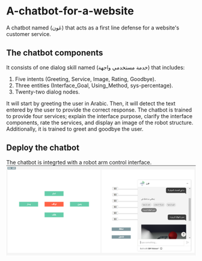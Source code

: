 # A-chatbot-for-a-website
A chatbot named (عَون) that acts as a first line defense for a website's customer service. 

## The chatbot components
It consists of one dialog skill named (خدمة مستخدمي واجهة) that includes:
  1. Five intents (Greeting, Service, Image, Rating, Goodbye).
  2. Three entities (Interface_Goal‬, Using_Method‬, sys-percentage).
  3. Twenty-two dialog nodes.

It will start by greeting the user in Arabic. Then, it will detect the text entered by the user to provide the correct response. The chatbot is trained to provide four services; explain the interface purpose, clarify the interface components, rate the services, and display an image of the robot structure.  Additionally, it is trained to greet and goodbye the user.

## Deploy the chatbot 
The chatbot is integrted with a robot arm control interface. 
![](Interface's_chatbot.PNG)


